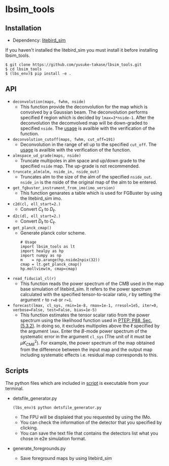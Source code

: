 # lbsim_tools
## Installation 
- Dependency: [litebird_sim](https://github.com/litebird/litebird_sim)

If you haven't installed the litebird_sim you must install it before installing lbsim_tools.
```
$ git clone https://github.com/yusuke-takase/lbsim_tools.git
$ cd lbsim_tools
$ (lbs_env)$ pip install -e .
```
## API
- `deconvolution(maps, fwhm, nside)`
    - This function provide the deconvolution for the map which is convolved by a Gaussian beam. The deconvolution performs specified $\ell$ region which is decided by `lmax=3*nside-1`. After the deconvolution the decomvolved map will be down-graded to specified `nside`. The [usage](./notebooks/deconv_verification.ipynb) is availble with the verification of the function. 
- `deconvolution_cutoff(maps, fwhm, cut_off=191)`
    - Deconvolution in the range of ell up to the specified `cut_off`. The [usage](./notebooks/deconv_verification.ipynb) is availble with the verification of the function. 
- `almspace_ud_grade(maps, nside)`
    - Truncate multipoles in alm space and up/down grade to the specified `nside` map. The up-grade is not recommended.
- `truncate_alm(alm, nside_in, nside_out)`
    - Truncates alm to the size of the alm of the specified `nside_out`. `nside_in` is the nside of the original map of the alm to be entered.
- `get_fgbuster_instrument_from_imo(imo_version)`
    - This function genarates a table which is used for FGBuster by using the litebird_sim imo. 
- `c2d(cl, ell_start=2.)`
    - Convert $C_\ell$ to $D_\ell$.
- `d2c(dl, ell_start=2.)`
    - Convert $D_\ell$ to $C_\ell$.
- `get_planck_cmap()`
    - Generate planck color scheme.
        ```
        # Usage
        import lbsim_tools as lt
        import healpy as hp
        import numpy as np
        m    = np.arange(hp.nside2npix(32))
        cmap = lt.get_planck_cmap()
        hp.mollview(m, cmap=cmap)
        ```
- `read_fiducial_cl(r)`
    - This function reads the power spectrum of the CMB used in the map base simulation of litebird_sim. 
    It refers to the power spectrum calculated with the specified tensor-to-scalar ratio, $r$ by setting the argument `r` to `r=0` or `r=1`.
- `forecast(lmax, cl_sys, rmin=1e-8, rmax=1e-1, rresol=1e5, iter=0, verbose=False, test=False, bias=1e-5)`
    - This function estimates the tensor scalar ratio from the power spectrum using the likelihood function used in [PTEP: P88, Sec. (5.3.2)](https://academic.oup.com/ptep/article/2023/4/042F01/6835420). 
    In doing so, it excludes multipoles above the $\ell$ specified by the argument `lmax`. Enter the $B$-mode power spectrum of the systematic error in the argument `cl_sys` (The unit of it must be $\mu K_{CMB}^2$). 
    For example, the power spectrum of the map obtained from the difference between the input map and the output map including systematic effects i.e. residual map corresponds to this.
    



## Scripts 
The python files which are included in [script](./script) is executable from your terminal.
- detsfile_generator.py
    ```
    (lbs_env)$ python detsfile_generator.py
    ```
    - The FPU will be displaied that you requested by using the IMo.
    - You can check the information of the detector that you specified by clicking.
    - You can save the text file that contains the detectors list what you chose in e2e simulation format. 

- generate_foregrounds.py
    - Save foreground maps by using litebird_sim 
 
 